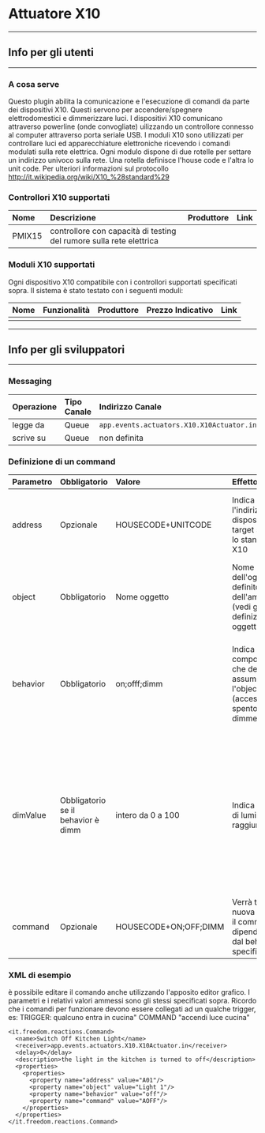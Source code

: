 # Attuatore X10 #

---

## Info per gli utenti ##

---

### A cosa serve ###

Questo plugin abilita la comunicazione e l'esecuzione di comandi da parte dei dispositivi X10. Questi servono per accendere/spegnere elettrodomestici e dimmerizzare luci. I dispositivi X10 comunicano attraverso powerline (onde convogliate) uilizzando un controllore connesso al computer attraverso porta seriale USB. I moduli X10 sono utilizzati per controllare luci ed apparecchiature elettroniche ricevendo i comandi modulati sulla rete elettrica. Ogni modulo dispone di due rotelle per settare un indirizzo univoco sulla rete. Una rotella definisce l'house code e l'altra lo unit code. Per ulteriori informazioni sul protocollo http://it.wikipedia.org/wiki/X10_%28standard%29

### Controllori X10 supportati ###

|Nome| Descrizione | Produttore | Link |
|:---|:------------|:-----------|:-----|
|PMIX15 | controllore con capacità di testing del rumore sulla rete elettrica |            |      |


### Moduli X10 supportati ###

Ogni dispositivo X10 compatibile con i controllori supportati specificati sopra. Il sistema è stato testato con i seguenti moduli:

| Nome | Funzionalità | Produttore | Prezzo Indicativo | Link |
|:-----|:--------------|:-----------|:------------------|:-----|
|      |               |            |                   |      |






---

## Info per gli sviluppatori ##

---

### Messaging ###

| Operazione | Tipo Canale | Indirizzo Canale |
|:-----------|:------------|:-----------------|
| legge da   | Queue       | `app.events.actuators.X10.X10Actuator.in` |
| scrive su  | Queue       | non definita     |


### Definizione di un command ###

| Parametro | Obbligatorio | Valore | Effetto | Note |
|:----------|:-------------|:-------|:--------|:-----|
| address   | Opzionale    | HOUSECODE+UNITCODE | Indica l'indirizzo del dispositivo target secondo lo standard X10 | Opzionale poichè l'indirizzo fisico è definito nell'oggetto stesso |
| object    | Obbligatorio |Nome oggetto | Nome dell'oggetto definito nel file dell'ambiente (vedi guida su definizione oggetti) | Keyword riservata ed obbligatoria |
| behavior  | Obbligatorio | on;offf;dimm | Indica il comportamento che deve assumere l'object (acceso; spento; dimmerizzato) | dimm è applicabile solo ad oggetti di tipo luce e va accoppiato con il parametro dimValue |
| dimValue  | Obbligatorio se il behavior è dimm | intero da 0 a 100 | Indica il valore di luminosità da raggiungere |applicabile solo ad oggetti luce. Indica la luminosità di una lampadina. I valori di dimm possono essere anche relativi (+20, -30, ...) |
| command   | Opzionale    | HOUSECODE+ON;OFF;DIMM | Verrà tolto nella nuova versione, il commmand dipenderà solo dal behavor specificato|

### XML di esempio ###

è possibile editare il comando anche utilizzando l'apposito editor grafico. I parametri e i relativi valori ammessi sono gli stessi specificati sopra. Ricordo che i comandi per funzionare devono essere collegati ad un qualche trigger, es: TRIGGER: qualcuno entra in cucina" COMMAND "accendi luce cucina"

```
<it.freedom.reactions.Command>
  <name>Switch Off Kitchen Light</name>
  <receiver>app.events.actuators.X10.X10Actuator.in</receiver>
  <delay>0</delay>
  <description>the light in the kitchen is turned to off</description>
  <properties>
    <properties>
      <property name="address" value="A01"/>
      <property name="object" value="Light 1"/>
      <property name="behavior" value="off"/>
      <property name="command" value="AOFF"/>
    </properties>
  </properties>
</it.freedom.reactions.Command>
```